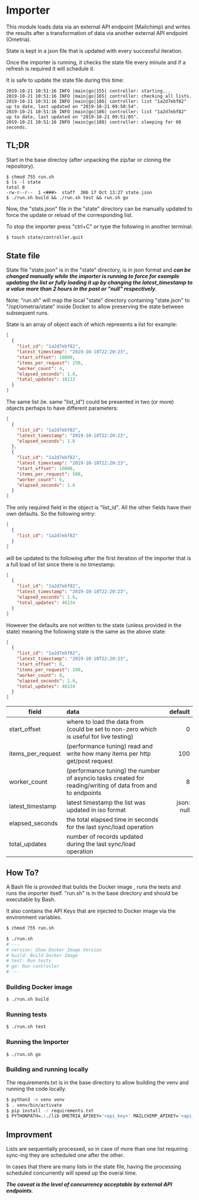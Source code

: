 # Importer

This module loads data via an external API endpoint (Mailchimp) and writes the results after a transformation of data via another external API endpoint (Ometria).

State is kept in a json file that is updated with every successful iteration.

Once the importer is running, it checks the state file every minute and if a refresh is required it will schedule it. 

It is safe to update the state file during this time:
```
2019-10-21 10:51:16 INFO |main|go|155| controller: starting...
2019-10-21 10:51:16 INFO |main|go|165| controller: checking all lists.
2019-10-21 10:51:16 INFO |main|go|186| controller: list "1a2d7ebf82" up to date, last updated on "2019-10-21 09:50:54".
2019-10-21 10:51:16 INFO |main|go|186| controller: list "1a2d7ebf82" up to date, last updated on "2019-10-21 09:51:05".
2019-10-21 10:51:16 INFO |main|go|188| controller: sleeping for 60 seconds.
```
 

## TL;DR
Start in the base directoy (after unpacking the 
zip/tar or cloning the repository).

```
$ chmod 755 run.sh
$ ls -l state
total 8
-rw-r--r--  1 <###>  staff  306 17 Oct 13:27 state.json
$ ./run.sh build && ./run.sh test && run.sh go
```

Now, the "stats.json" file in the "state" directory can be manually updated to force the update or reload of the corresponding list.

To stop the importer press "ctrl+C" or type the following in
another terminal:
```bash
$ touch state/controller.quit
```

## State file
State file "state.json" is in the "state" directory, is 
in json format and **_can be
changed manually while the importer is running to force 
for example updating the list or fully loading it up 
by changing the latest_timestamp to a 
value more than 2 hours in the past or "null" respectively_**.

Note: "run.sh" will map the local "state" directory containing "state.json" 
to "/opt/ometria/state" inside Docker to allow preserving the 
state between subsequent runs.

State is an array of object each of which 
represents a list for example:
```json
[
  {
    "list_id": "1a2d7ebf82",
    "latest_timestamp": "2019-10-18T22:20:23",
    "start_offset": 10000,
    "items_per_request": 250,
    "worker_count": 4,
    "elapsed_seconds": 1.6,
    "total_updates": 10133
  }
]
```

The same list (ie. same "list_id") could be presented in two (or more) objects
perhaps to have different parameters:
```json
[
  {
    "list_id": "1a2d7ebf82",
    "latest_timestamp": "2019-10-18T22:20:23",
    "elapsed_seconds": 1.6
  },
  {
    "list_id": "1a2d7ebf82",
    "latest_timestamp": "2019-10-18T22:20:23",
    "start_offset": 10000,
    "items_per_request": 500,
    "worker_count": 6,
    "elapsed_seconds": 1.6
  }
]
```

The only required field in the object is "list_id". All the 
other fields have their own defaults. So the following entry:
```json
[
  {
    "list_id": "1a2d7ebf82"
  }
]
```

will be updated to the following after the first iteration 
of the importer that is a full load of list since 
there is no timestamp:
```json
[
  {
    "list_id": "1a2d7ebf82",
    "latest_timestamp": "2019-10-18T22:20:23",
    "elapsed_seconds": 1.6,
    "total_updates": 46134
  }
]
```

However the defaults are not written to the state 
(unless provided in the state)
meaning the following state is the same 
as the above state:
```json
[
  {
    "list_id": "1a2d7ebf82",
    "latest_timestamp": "2019-10-18T22:20:23",
    "start_offset": 0,
    "items_per_request": 100,
    "worker_count": 8,
    "elapsed_seconds": 1.6,
    "total_updates": 46134
  }
]
```

field | data | default
--- | :--- | ---:
start_offset| where to load the data from (could be set to non-zero which is useful for live testing) | 0
items_per_request| (performance tuning) read and write how many items per http get/post request | 100
worker_count| (performance tuning) the number of asyncio tasks created for reading/writing of data from and to endpoints | 8
latest_timestamp | latest timestamp the list was updated in iso format | json: null
elapsed_seconds | the total elapsed time in seconds for the last sync/load operation |
total_updates | number of records updated during the last sync/load operation | 

## How To?
A Bash file is provided that builds the Docker image
, runs the tests and runs the importer itself. "run.sh" is in 
the base directory and should be executable by Bash.

It also contains the API Keys that are injected to Docker image via the environment variables.

```bash
$ chmod 755 run.sh
```

```bash
$ ./run.sh
# ---
# version: Show Docker Image Version
# build: Build Docker Image
# test: Run tests
# go: Run controller
# ---
```

### Building Docker image
```bash
$ ./run.sh build
```

### Running tests
```bash
$ ./run.sh test
```

### Running the Importer
```bash
$ ./run.sh go
```

### Building and running locally
The requirements.txt is in the base directory to allow building the venv and running the code locally.

```bash
$ python3 -m venv venv
$ . venv/bin/activate
$ pip install -r requirements.txt
$ PYTHONPATH=.:./lib OMETRIA_APIKEY='<api_key>' MAILCHIMP_APIKEY='<api_key>' python importer/main.py
```

## Improvment
Lists are sequentially processed, so in case of more than one list requiring sync-ing they are scheduled one after the other.

In cases that there are many lists in the state file, having the processing scheduled concurrently will speed up the overal time. 

**_The caveat is the level of concurrency acceptable by external API endpoints_**.
